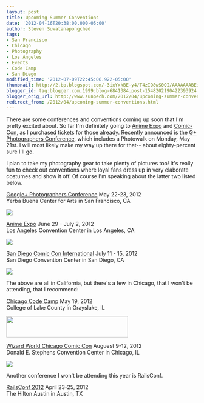 ```yaml
---
layout: post
title: Upcoming Summer Conventions
date: '2012-04-16T20:38:00.000-05:00'
author: Steven Suwatanapongched
tags:
- San Francisco
- Chicago
- Photography
- Los Angeles
- Events
- Code Camp
- San Diego
modified_time: '2012-07-09T22:45:06.922-05:00'
thumbnail: http://2.bp.blogspot.com/-3ixYxkBE-y4/T4zIO8wS0QI/AAAAAAABEik/P5hTKN4pEao/s72-c/GooglePlus_Conference.jpg
blogger_id: tag:blogger.com,1999:blog-6841384.post-1548202190422393924
blogger_orig_url: http://www.sunpech.com/2012/04/upcoming-summer-conventions.html
redirect_from: /2012/04/upcoming-summer-conventions.html
---
```


There are some conferences and conventions coming up soon that I'm pretty excited about. So far I'm definitely going to <a href="http://www.anime-expo.org/">Anime Expo</a> and <a href="http://www.comic-con.org/cci/">Comic-Con</a>, as I purchased tickets for those already. Recently announced is the <a href="http://gpluspc.com/">G+ Photographers Conference</a>, which includes a Photowalk on Monday, May 21st. I will most likely make my way up there for that-- about eighty-percent sure I'll go.

I plan to take my photography gear to take plenty of pictures too! It's really fun to check out conventions where loyal fans dress up in very elaborate costumes and show it off. Of course I'm speaking about the latter two listed below.

<a href="http://gpluspc.com/">Google+ Photographers Conference</a>
May 22-23, 2012<br/>
Yerba Buena Center for Arts in San Francisco, CA

<img border="0" src="http://2.bp.blogspot.com/-3ixYxkBE-y4/T4zIO8wS0QI/AAAAAAABEik/P5hTKN4pEao/s1600/GooglePlus_Conference.jpg" />

<a href="http://www.anime-expo.org/">Anime Expo</a>
June 29 - July 2, 2012<br/>
Los Angeles Convention Center in Los Angeles, CA

<img border="0" src="http://4.bp.blogspot.com/-5-YMp8mosdU/T4zIOyH86aI/AAAAAAABEio/Y5UyRnAxv4E/s1600/anime_expo.jpg" />

<a href="http://www.comic-con.org/cci/">San Diego Comic Con International</a> 
July 11 - 15, 2012<br/>
San Diego Convention Center in San Diego, CA

<img border="0" src="http://3.bp.blogspot.com/-kak9h2BH910/T4zIO7NPRlI/AAAAAAABEis/FG8OzAk4z4c/s1600/SDCC.jpg" />

The above are all in California, but there's a few in Chicago, that I won't be attending, that I  recommend:

<a href="http://chicagocodecamp.com/">Chicago Code Camp</a>
May 19, 2012<br/>
College of Lake County in Grayslake, IL

<img border="0" height="56" src="http://3.bp.blogspot.com/-b4CiLsMZ2LE/T4zJDHFbN_I/AAAAAAABEjA/vR8JOJ8EymI/s320/Chicago_Code_Camp.png" width="320" />

<a href="http://www.wizardworldcomiccon.com/chicago.html">Wizard World Chicago Comic Con</a>
Auguest 9-12, 2012<br/>
Donald E. Stephens Convention Center in Chicago, IL

<img border="0" src="http://3.bp.blogspot.com/-4DZ-AJTCj8Q/T44KPiGUTEI/AAAAAAABErM/wZjsqUmVCbs/s1600/wizard_world.jpg" />

Another conference I won't be attending this year is RailsConf.

<a href="http://railsconf2012.com/">RailsConf 2012</a>
April 23-25, 2012<br/>
The Hilton Austin in Austin, TX

